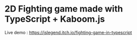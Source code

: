# 2D Fighting game made with TypeScript + Kaboom.js

Live demo : https://jslegend.itch.io/fighting-game-in-typescript
